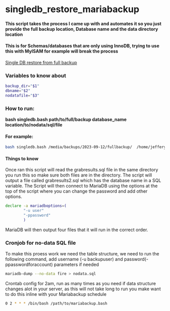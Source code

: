 # singledb_restore_mariabackup

#### This script takes the process I came up with and automates it so you just provide the full backup location, Database name and the data directory location
#### This is for Schemas/databases that are only using InnoDB, trying to use this with MyISAM for example will break the process
[Single DB restore from full backup](https://mariadb.com/kb/en/individual-database-restores-with-mariabackup-from-full-backup/)

### Variables to know about

```bash
backup_dir="$1"
dbname="$2"
nodatafile="$3"
```

### How to run:

**bash singledb.bash path/to/full/backup database_name location/to/nodata/sql/file**

#### For example:
```bash
bash singledb.bash /media/backups/2023-09-12/fullbackup/  /home/jeffery/restore/nodata.sql
```

#### Things to know
Once ran this script will read the grabresults.sql file in the same directory you run this so make sure both files are in the directory. The script will output a file called grabresults2.sql which has the database name in a SQL variable. The Script will then connect to MariaDB using the options at the top of the script where you can change the password and add other options.

```bash
declare -a mariadboptions=(
		"-u user"
		"-ppassword"
		)
```
MariaDB will then output four files that it will run in the correct order.

### Cronjob for no-data SQL file
To make this proess work we need the table structure, we need to run the following command, add username (-u backupuser) and password(-ppasswordforaccount) parameters if needed

```bash
mariadb-dump --no-data fire > nodata.sql
```
Crontab config for 2am, run as many times as you need if data structure changes alot in your server, as this will not take long to run you make want to do this inline with your Mariabackup schedule
```bash
0 2 * * * /bin/bash /path/to/mariabackup.bash
```
